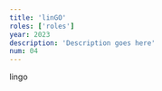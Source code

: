 ```yaml
---
title: 'linGO'
roles: ['roles']
year: 2023
description: 'Description goes here'
num: 04
---
```


lingo
